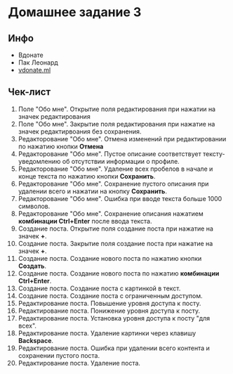 # Домашнее задание 3

## Инфо

 - Вдонате
 - Пак Леонард
 - [vdonate.ml](https://vdonate.ml/)

## Чек-лист

1. Поле "Обо мне". Открытие поля редактирования при нажатии на значек редактирования
2. Поле "Обо мне". Закрытие поля редактирования при нажатие на значек редактирвоания без сохранения.
3. Редакторование "Обо мне". Отмена изменений при редактировании по нажатию кнопки **Отмена**
4. Редакторование "Обо мне". Пустое описание соответствует тексту-уведомлению об отсутствии информации о профиле.
5. Редакторование "Обо мне". Удаление всех пробелов в начале и конце текста по нажатию кнопки **Сохранить**.
6. Редакторование "Обо мне". Сохранение пустого описания при удалении всего и нажатии на кнопку **Сохранить**.
7. Редакторование "Обо мне". Ошибка при вводе текста больше 1000 символов.
8. Редакторование "Обо мне". Сохранение описания нажатием **комбинации Ctrl+Enter** после ввода текста.
9. Создание поста. Открытие поля создание поста при нажатие на значек **+**.
10. Создание поста. Закрытие поля создание поста при нажатие на значек **+**.
11. Создание поста. Создание нового поста по нажатию кнопки **Создать**.
12. Создание поста. Создание нового поста по нажатию **комбинации Ctrl+Enter**.
13. Создание поста. Создание поста с картинкой в текст.
14. Создание поста. Создание поста с ограниченным доступом.
15. Редактирование поста. Повышение уровня доступа к посту.
16. Редактирование поста. Понижение уровня доступа к посту.
16. Редактирование поста. Установка уровня доступа к посту "для всех".
17. Редактирование поста. Удаление картинки через клавишу **Backspace**.
18. Редактирование поста. Ошибка при удалении всего контента и сохранении пустого поста.
19. Редактирование поста. Удаление поста.
